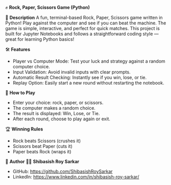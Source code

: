 ✊ **Rock, Paper, Scissors Game (Python)**

📝 **Description**
A fun, terminal-based Rock, Paper, Scissors game written in Python!
Play against the computer and see if you can beat the machine. The game is simple, interactive, and perfect for quick matches. This project is built for Jupyter Notebooks and follows a straightforward coding style — great for learning Python basics!

🛠️ **Features**
- Player vs Computer Mode: Test your luck and strategy against a random computer choice.
- Input Validation: Avoid invalid inputs with clear prompts.
- Automatic Result Checking: Instantly see if you win, lose, or tie.
- Replay Option: Easily start a new round without restarting the notebook.
    
🧩 **How to Play**
- Enter your choice: rock, paper, or scissors.
- The computer makes a random choice.
- The result is displayed: Win, Lose, or Tie.
- After each round, choose to play again or exit.

🏆 **Winning Rules**
- Rock beats Scissors (crushes it)
- Scissors beat Paper (cuts it)
- Paper beats Rock (wraps it)

🏅 **Author** 👨‍💻 **Shibasish Roy Sarkar**
- GitHub: https://github.com/ShibasishRoySarkar
- LinkedIn: https://www.linkedin.com/in/shibasish-roy-sarkar/
